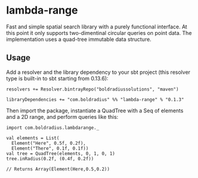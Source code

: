 # lambda-range
Fast and simple spatial search library with a purely functional interface. At this point it only supports two-dimentinal
circular queries on point data. The implementation uses a quad-tree immutable data structure.

## Usage

Add a resolver and the library dependency to your sbt project (this resolver type is built-in to sbt starting from 0.13.6):

    resolvers += Resolver.bintrayRepo("boldradiussolutions", "maven")

    libraryDependencies += "com.boldradius" %% "lambda-range" % "0.1.3"

Then import the package, instantiate a QuadTree with a Seq of elements and a 2D range, and perform queries like this:

    import com.boldradius.lambdarange._

    val elements = List(
      Element("Here", 0.5f, 0.2f),
      Element("There", 0.1f, 0.1f))
    val tree = QuadTree(elements, 0, 1, 0, 1)
    tree.inRadius(0.2f, (0.4f, 0.2f))
    
    // Returns Array(Element(Here,0.5,0.2))
